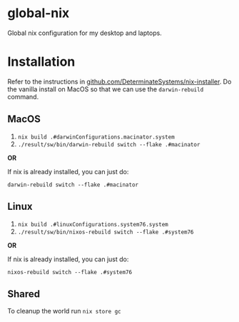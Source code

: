 # global-nix

Global nix configuration for my desktop and laptops.

# Installation

Refer to the instructions in [github.com/DeterminateSystems/nix-installer](https://github.com/DeterminateSystems/nix-installer). Do the vanilla install on MacOS so that we can use the `darwin-rebuild` command.

## MacOS

1. `nix build .#darwinConfigurations.macinator.system`
2. `./result/sw/bin/darwin-rebuild switch --flake .#macinator`

**OR**

If nix is already installed, you can just do:

`darwin-rebuild switch --flake .#macinator`

## Linux

1. `nix build .#linuxConfigurations.system76.system`
2. `./result/sw/bin/nixos-rebuild switch --flake .#system76`

**OR**

If nix is already installed, you can just do:

`nixos-rebuild switch --flake .#system76`


## Shared

To cleanup the world run `nix store gc`
